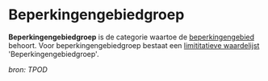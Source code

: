 # Beperkingengebiedgroep

**Beperkingengebiedgroep** is de categorie waartoe de [beperkingengebied](#begrip-beperkingengebied) behoort.
Voor beperkingengebiedgroep bestaat een [limititatieve waardelijst](#begrip-limititatieve-waardelijst) 'Beperkingengebiedgroep'.

*bron: TPOD*

